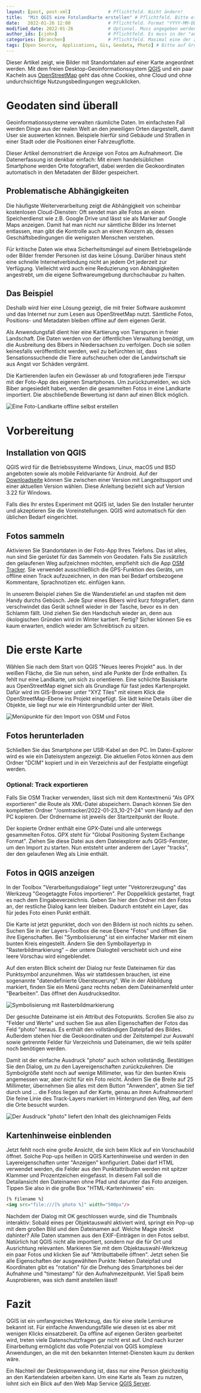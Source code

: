 ```yaml
---
layout: [post, post-xml]              # Pflichtfeld. Nicht ändern!
title:  "Mit QGIS eine Fotolandkarte erstellen" # Pflichtfeld. Bitte einen Titel für den Blog Post angeben.
date:   2022-01-26 12:00              # Pflichtfeld. Format "YYYY-MM-DD HH:MM". Muss für Veröffentlichung in der Vergangenheit liegen. (Für Preview egal)
modified_date: 2022-01-26             # Optional. Muss angegeben werden, wenn eine bestehende Datei geändert wird.
author_ids: [cjohn]                   # Pflichtfeld. Es muss in der "authors.yml" einen Eintrag mit diesen Namen geben.
categories: [Branchen]                # Pflichtfeld. Maximal eine der angegebenen Kategorien verwenden.
tags: [Open Source,  Applications, Gis, Geodata, Photo] # Bitte auf Großschreibung achten.
---
```


Dieser Artikel zeigt, wie Bilder mit Standortdaten auf einer Karte angeordnet werden.
Mit dem freien Desktop-Geoinformationssystem [QGIS](https://www.qgis.org) und ein paar Kacheln aus [OpenStreetMap](https://www.osm.org)
geht das ohne Cookies, ohne Cloud und ohne undurchsichtige Nutzungsbedingungen wegzuklicken.

# Geodaten sind überall

Geoinformationssysteme verwalten räumliche Daten.
Im einfachsten Fall werden Dinge aus der realen Welt an den jeweiligen Orten dargestellt, damit User sie auswerten können.
Beispiele hierfür sind Gebäude und Straßen in einer Stadt oder die Positionen einer Fahrzeugflotte.

Dieser Artikel demonstriert die Anzeige von Fotos am Aufnahmeort.
Die Datenerfassung ist denkbar einfach:
Mit einem handelsüblichen Smartphone werden Orte fotografiert, dabei werden die Geokoordinaten automatisch in den Metadaten der Bilder gespeichert.

## Problematische Abhängigkeiten

Die häufigste Weiterverarbeitung zeigt die Abhängigkeit von scheinbar kostenlosen Cloud-Diensten:
Oft sendet man alle Fotos an einen Speicherdienst wie z.B. Google Drive und lässt sie als Marker auf Google Maps anzeigen.
Damit hat man nicht nur sämtliche Bilder ins Internet entlassen, man gibt die Kontrolle auch an einen Konzern ab, dessen Geschäftsbedingungen die wenigsten Menschen verstehen.

Für kritische Daten wie etwa Sicherheitsmängel auf einem Betriebsgelände oder Bilder fremder Personen ist das keine Lösung.
Darüber hinaus steht eine schnelle Internetverbindung nicht an jedem Ort jederzeit zur Verfügung.
Vielleicht wird auch eine Reduzierung von Abhängigkeiten angestrebt, um die eigene Softwareumgebung durchschaubar zu halten.

## Das Beispiel

Deshalb wird hier eine Lösung gezeigt, die mit freier Software auskommt und das Internet nur zum Lesen aus OpenStreetMap nutzt.
Sämtliche Fotos, Positions- und Metadaten bleiben offline auf dem eigenen Gerät.

Als Anwendungsfall dient hier eine Kartierung von Tierspuren in freier Landschaft.
Die Daten werden von der öffentlichen Verwaltung benötigt, um die Ausbreitung des Bibers in Niedersachsen zu verfolgen.
Doch sie sollen keinesfalls veröffentlicht werden, weil zu befürchten ist, dass Sensationssuchende die Tiere aufscheuchen oder die Landwirtschaft sie aus Angst vor Schäden vergrämt.

Die Kartierenden laufen ein Gewässer ab und fotografieren jede Tierspur mit der Foto-App des eigenen Smartphones.
Um zurückzumelden, wo sich Biber angesiedelt haben, werden die gesammelten Fotos in eine Landkarte importiert.
Die abschließende Bewertung ist dann auf einen Blick möglich.

![Eine Foto-Landkarte offline selbst erstellen](/assets/images/posts/Mit-QGIS-eine-Fotolandkarte-erstellen/qgis_screen_fake.jpg)

# Vorbereitung
## Installation von QGIS

QGIS wird für die Betriebssysteme Windows, Linux, macOS und BSD angeboten sowie als mobile Feldvariante für Android.
Auf der [Downloadseite](https://www.qgis.org/de/site/forusers/download.html) können Sie zwischen einer Version mit Langzeitsupport und einer aktuellen Version wählen.
Diese Anleitung bezieht sich auf Version 3.22 für Windows.

Falls dies Ihr erstes Experiment mit QGIS ist, laden Sie den Installer herunter und akzeptieren Sie die Voreinstellungen.
QGIS wird automatisch für den üblichen Bedarf eingerichtet.

## Fotos sammeln

Aktivieren Sie Standortdaten in der Foto-App Ihres Telefons. Das ist alles, nun sind Sie gerüstet für das Sammeln von Geodaten.
Falls Sie zusätzlich den gelaufenen Weg aufzeichnen möchten, empfiehlt sich die App [OSM Tracker](https://learnosm.org/en/mobile-mapping/osmtracker/).
Sie verwendet ausschließlich die GPS-Funktion des Geräts, um offline einen Track aufzuzeichnen, in den man bei Bedarf ortsbezogene Kommentare, Sprachnotizen etc. einfügen kann.

In unserem Beispiel ziehen Sie die Wanderstiefel an und stapfen mit dem Handy durchs Gebüsch.
Jede Spur eines Bibers wird kurz fotografiert, dann verschwindet das Gerät schnell wieder in der Tasche, bevor es in den Schlamm fällt.
Und ziehen Sie den Handschuh wieder an, denn aus ökologischen Gründen wird im Winter kartiert.
Fertig?
Sicher können Sie es kaum erwarten, endlich wieder am Schreibtisch zu sitzen.

# Die erste Karte

Wählen Sie nach dem Start von QGIS "Neues leeres Projekt" aus.
In der weißen Fläche, die Sie nun sehen, sind alle Punkte der Erde enthalten.
Es fehlt nur eine Landkarte, um sich zu orientieren.
Eine schlichte Basiskarte aus OpenStreetMap eignet sich als Grundlage für fast jedes Kartenprojekt.
Dafür wird im GIS-Browser unter "XYZ Tiles" mit einem Klick die OpenStreetMap-Ebene ins Projekt eingefügt.
Sie lädt keine Details über die Objekte, sie liegt nur wie ein Hintergrundbild unter der Welt.

![Menüpunkte für den Import von OSM und Fotos](/assets/images/posts/Mit-QGIS-eine-Fotolandkarte-erstellen/qgis_menu.png)

## Fotos herunterladen

Schließen Sie das Smartphone per USB-Kabel an den PC. Im Datei-Explorer wird es wie ein Dateisystem angezeigt.
Die aktuellen Fotos können aus dem Ordner "DCIM" kopiert und in ein Verzeichnis auf der Festplatte eingefügt werden.

### Optional: Track exportieren

Falls Sie OSM Tracker verwenden, lässt sich mit dem Kontextmenü "Als GPX exportieren" die Route als XML-Datei abspeichern.
Danach können Sie den kompletten Ordner "/osmtracker/2022-01-23_10-21-24" vom Handy auf den PC kopieren. Der Ordnername ist jeweils der Startzeitpunkt der Route.

Der kopierte Ordner enthält eine GPX-Datei und alle unterwegs gesammelten Fotos. GPX steht für "Global Positioning System Exchange Format".
Ziehen Sie diese Datei aus dem Dateiexplorer aufs QGIS-Fenster, um den Import zu starten.
Nun entsteht unter anderem der Layer "tracks", der den gelaufenen Weg als Linie enthält.

## Fotos in QGIS anzeigen

In der Toolbox "Verarbeitungsdialoge" liegt unter "Vektorerzeugung" das Werkzeug "Geogetaggte Fotos importieren".
Per Doppelklick gestartet, fragt es nach dem Eingabeverzeichnis.
Geben Sie hier den Ordner mit den Fotos an, der restliche Dialog kann leer bleiben.
Dadurch entsteht ein Layer, das für jedes Foto einen Punkt enthält.

Die Karte ist jetzt gepunktet, doch von den Bildern ist noch nichts zu sehen.
Suchen Sie in der Layers-Toolbox die neue Ebene "Fotos" und öffnen Sie ihre Eigenschaften.
Bei "Symbolisierung" ist ein einfacher Marker mit einem bunten Kreis eingestellt.
Ändern Sie den Symbollayertyp in "Rasterbildmarkierung" – der untere Dialogteil verschiebt sich und eine leere Vorschau wird eingeblendet.

Auf den ersten Blick scheint der Dialog nur feste Dateinamen für das Punktsymbol anzunehmen.
Was wir stattdessen brauchen, ist eine sogenannte "datendefinierte Übersteuerung".
Wie in der Abbildung markiert, finden Sie ein Menü ganz rechts neben dem Dateinamenfeld unter "Bearbeiten".
Das öffnet den Ausdruckseditor.

![Symbolisierung mit Rasterbildmarkierung](/assets/images/posts/Mit-QGIS-eine-Fotolandkarte-erstellen/qgis_screen_rasterbildmarkierung_ausschnitt.png)

Der gesuchte Dateiname ist ein Attribut des Fotopunkts.
Scrollen Sie also zu "Felder und Werte" und suchen Sie aus allen Eigenschaften der Fotos das Feld "photo" heraus.
Es enthält den vollständigen Dateipfad des Bildes.
Außerdem stehen hier die Geokoordinaten und der Zeitstempel zur Auswahl sowie getrennte Felder für Verzeichnis und Dateinamen, die wir teils später noch benötigen werden.

Damit ist der einfache Ausdruck "photo" auch schon vollständig.
Bestätigen Sie den Dialog, um zu den Layereigenschaften zurückzukehren.
Die Symbolgröße steht noch auf wenige Millimeter, was für den bunten Kreis angemessen war, aber nicht für ein Foto reicht.
Ändern Sie die Breite auf 25 Millimeter, übernehmen Sie alles mit dem Button "Anwenden", atmen Sie tief durch und ... die Fotos liegen auf der Karte, genau an ihren Aufnahmeorten!
Die feine Linie des Track-Layers markiert im Hintergrund den Weg, auf dem die Orte besucht wurden.

![Der Ausdruck "photo" liefert den Inhalt des gleichnamigen Felds](/assets/images/posts/Mit-QGIS-eine-Fotolandkarte-erstellen/qgis_screen_rasterbildmarkierung_detail.png)

## Kartenhinweise einblenden

Jetzt fehlt noch eine große Ansicht, die sich beim Klick auf ein Vorschaubild öffnet.
Solche Pop-ups heißen in QGIS Kartenhinweise und werden in den Layereigenschaften unter "Anzeigen" konfiguriert.
Dabei darf HTML verwendet werden, die Felder aus den Punktattributen werden mit spitzer Klammer und Prozentzeichen eingefasst.
In diesem Fall soll die Detailansicht den Dateinamen ohne Pfad und darunter das Foto anzeigen.
Tippen Sie also in die große Box "HTML-Kartenhinweis" ein:

```html
[% filename %]
<img src="file:///[% photo %]" width="500px"/>
```

Nachdem der Dialog mit OK geschlossen wurde, sind die Thumbnails interaktiv:
Sobald eines per Objektauswahl aktiviert wird, springt ein Pop-up mit dem großen Bild und dem Dateinamen auf.
Welche Magie steckt dahinter?
Alle Daten stammen aus den EXIF-Einträgen in den Fotos selbst.
Natürlich hat QGIS nicht alle importiert, sondern nur die für Ort und Ausrichtung relevanten.
Markieren Sie mit dem Objektauswahl-Werkzeug ein paar Fotos und klicken Sie auf "Attributtabelle öffnen".
Jetzt sehen Sie alle Eigenschaften der ausgewählten Punkte:
Neben Dateipfad und Koordinaten gibt es "rotation" für die Drehung des Smartphones bei der Aufnahme und "timestamp" für den Aufnahmezeitpunkt.
Viel Spaß beim Ausprobieren, was sich damit anstellen lässt!

# Fazit

 QGIS ist ein umfangreiches Werkzeug, das für eine steile Lernkurve bekannt ist.
 Für einfache Anwendungsfälle wie diesen ist es aber mit wenigen Klicks einsatzbereit.
 Da offline auf eigenen Geräten gearbeitet wird, treten viele Datenschutzfragen gar nicht erst auf.
 Und nach kurzer Einarbeitung ermöglicht das volle Potenzial von QGIS komplexe Anwendungen, an die mit den bekannten Internet-Diensten kaum zu denken wäre.

 Ein Nachteil der Desktopanwendung ist, dass nur eine Person gleichzeitig an den Kartendateien arbeiten kann.
 Um eine Karte als Team zu nutzen, lohnt sich ein Blick auf den Web Map Service [QGIS Server](https://www.qgis.org/de/site/about/features.html#qgis-server).